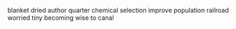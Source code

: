 blanket dried author quarter chemical selection improve population railroad worried tiny becoming wise to canal
